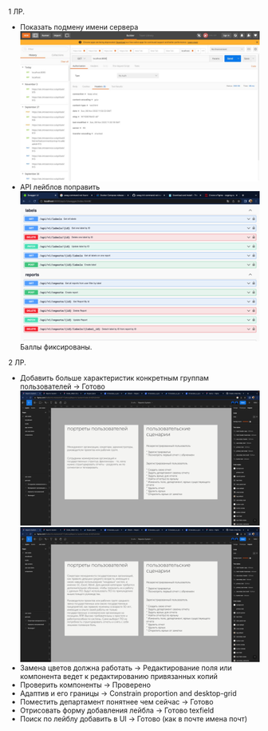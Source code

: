1 ЛР.
- Показать подмену имени сервера
  ![Показать подмену имени сервера](new_name.jpeg)
- API лейблов поправить
  ![API лейблов поправить](api_labels.png)
  Баллы фиксированы.

2 ЛР.
- Добавить больше характеристик конкретным группам пользователей -> Готово
  ![Показать подмену имени сервера](desc_figma_1.png)
  ![Показать подмену имени сервера](desc_figma_2.png)
- Замена цветов должна работать -> Редактирование поля или компонента ведет к редактированию привязанных копий
- Проверить компоненты -> Проверено
- Адаптив и его границы -> Constrain proportion and desktop-grid
- Поместить департамент понятнее чем сейчас -> Готово
- Отрисовать форму добавления лейбла -> Готово texfield
- Поиск по лейблу добавить в UI -> Готово (как в почте имена почт)
